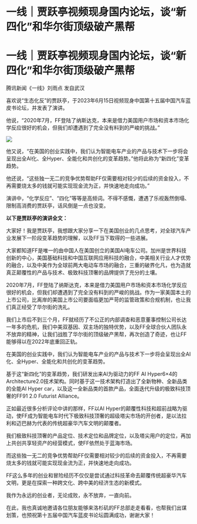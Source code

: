 # 一线｜贾跃亭视频现身国内论坛，谈“新四化”和华尔街顶级破产黑帮

# 一线｜贾跃亭视频现身国内论坛，谈“新四化”和华尔街顶级破产黑帮

腾讯新闻《一线》刘雨点 发自武汉

喜欢说“生态化反”的贾跃亭，于2023年6月15日视频现身中国第十五届中国汽车蓝皮书论坛，并发表了演讲。

他说，“2020年7月，FF登陆了纳斯达克，本来是借力美国用户市场和资本市场化学反应很好的机会，但我们却遭遇到了完全没有料到的严峻的挑战。”

![](https://inews.gtimg.com/news_bt/OtE80fL1LAhpaNw0LcljqarEYkrGM4okQBMv24sMLQ1iwAA/1000)

他又说，“在美国的创业实践中，我们认为智能电车产业的产品与技术下一步将会呈现出全AI化、全Hyper、全能化和共创化的变革趋势。”他将此称为“新四化”变革趋势。

他还说，“这些独一无二的竞争优势帮助FF仅需要相对较少的后续的资金投入，不再需要烧太多的钱就可能实现现金流为正，并快速地走向成功。”

演讲中，“化学反应”、“四化”等等是高频词。不得不感慨，遭遇了乐视轰然倒塌、限制高消费的贾跃亭，话风倒是一点也没变。

**以下是贾跃亭的演讲全文：**

大家好！我是贾跃亭，我想跟大家分享一下在美国创业的几点思考，对全球汽车产业发展下一阶段变革趋势的理解，以及FF当下取得的一些进展。

大家都知道FF是唯一的由中国人在美国创立的美国AI电车公司。加州是世界科技创新的中心，美国基础科技和中国互联网应用科技的融合，中美相关行业人才优势的融合，以及中美作为全球前两大电动车市场的融合，三重的破界化凡，也为造就真正颠覆性的产品与技术、极致科技顶奢的品牌提供了充分的土壤。

2020年7月，FF登陆了纳斯达克，本来是借力美国用户市场和资本市场化学反应很好的机会，但我们却遭遇到了完全没有料到的严峻的挑战。作为一家美国本土的上市公司，比离岸的美国上市公司要面临更加严苛的监管政策和合规机制，也让我们真正经受了华尔街的洗礼。

我们上市后不到三个月，FF就经历了不公正的内部调查和恶意董事控制公司长达一年多的危机，我们中美双基因、双主场的独特优势，以及FF全球合伙人团队永不放弃的精神，让我们战胜了华尔街的顶级破产黑帮，再次创造了奇迹，也让FF能够得以在2022年底重回正轨。

在美国的创业实践中，我们认为智能电车产业的产品与技术下一步将会呈现出全AI化、全Hyper、全能化和共创化的变革趋势。

基于这“新四化”的变革趋势，我们研发出来AI为驱动力的FF AI
Hyper6×4的Architecture2.0技术架构。同时基于这一技术架构打造出了全新物种、全新品类的全能AI Hyper
car，以及这一全新品类的首款产品，全面迭代升级的极致科技顶奢的FF91 2.0 Futurist Alliance。

正如最近很多分析评论中讲的那样，FF以AI
Hyper的颠覆性科技和超前战略为驱动，使FF成为智能电车时代下极致科技顶奢的超级塔尖市场的开创者，是以法拉利和迈巴赫为代表的传统超豪华汽车文明的颠覆者。

我们极致科技顶奢的产品定位、技术定位和品牌定位，以及塔尖用户的定位，再加上共创共享轻资产的经营模式，使FF依然处于蓝海市场。

而这些独一无二的竞争优势帮助FF仅需要相对较少的后续的资金投入，不再需要烧太多的钱就可能实现现金流为正，并快速地走向成功。

FF这么多年的创业和冒险经历不仅仅是尝试通过科技革命去颠覆传统超豪华汽车文明，更是在探索一种跨文化、跨中美的经济生态的新模式。

我作为永远的创业者，无论成败，永不放弃，一直向前。

在此，我也真诚地邀请各位朋友能够来洛杉矶的FF总部走走看看，也帮我们出谋划策，也预祝第十五届中国汽车蓝皮书论坛圆满成功，谢谢大家！

